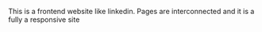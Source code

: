 This is a frontend website like linkedin. Pages are interconnected and it is a fully a responsive site

